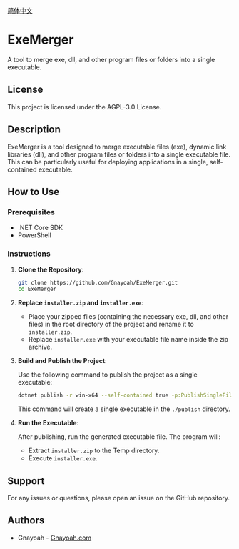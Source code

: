 [简体中文](https://github.com/Gnayoah/ExeMerger/blob/main/README_CN.md)



# ExeMerger

A tool to merge exe, dll, and other program files or folders into a single executable.

## License

This project is licensed under the AGPL-3.0 License.

## Description

ExeMerger is a tool designed to merge executable files (exe), dynamic link libraries (dll), and other program files or folders into a single executable file. This can be particularly useful for deploying applications in a single, self-contained executable.

## How to Use

### Prerequisites

- .NET Core SDK
- PowerShell

### Instructions

1. **Clone the Repository**:

    ```bash
    git clone https://github.com/Gnayoah/ExeMerger.git
    cd ExeMerger
    ```

2. **Replace `installer.zip` and `installer.exe`**:

    - Place your zipped files (containing the necessary exe, dll, and other files) in the root directory of the project and rename it to `installer.zip`.
    - Replace `installer.exe` with your executable file name inside the zip archive.

3. **Build and Publish the Project**:

    Use the following command to publish the project as a single executable:

    ```bash
    dotnet publish -r win-x64 --self-contained true -p:PublishSingleFile=true -p:IncludeNativeLibrariesForSelfExtract=true -p:PublishTrimmed=true -o ./publish
    ```

    This command will create a single executable in the `./publish` directory.

4. **Run the Executable**:

    After publishing, run the generated executable file. The program will:
    - Extract `installer.zip` to the Temp directory.
    - Execute `installer.exe`.

## Support

For any issues or questions, please open an issue on the GitHub repository.

## Authors

- Gnayoah - [Gnayoah.com](https://gnayoah.com)
